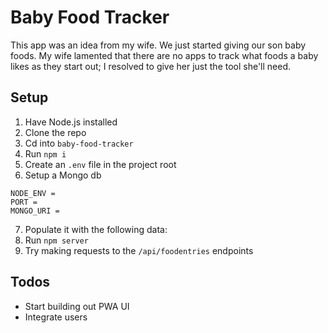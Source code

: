 # Baby Food Tracker

This app was an idea from my wife. We just started giving our son baby foods. My wife lamented that there are no apps to track what foods a baby likes as they start out; I resolved to give her just the tool she'll need.

## Setup

1. Have Node.js installed
2. Clone the repo
3. Cd into `baby-food-tracker`
4. Run `npm i`
5. Create an `.env` file in the project root
6. Setup a Mongo db
```
NODE_ENV = 
PORT = 
MONGO_URI = 
```
7. Populate it with the following data:
8. Run `npm server`
9. Try making requests to the `/api/foodentries` endpoints

## Todos

* Start building out PWA UI
* Integrate users